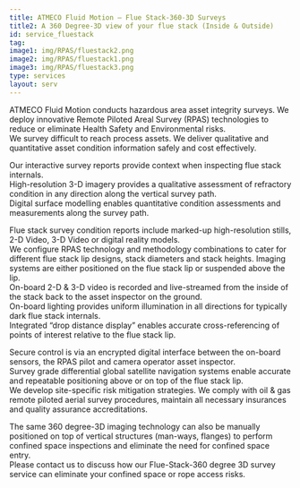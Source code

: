 ```yaml
---
title: ATMECO Fluid Motion – Flue Stack-360-3D Surveys
title2: A 360 Degree-3D view of your flue stack (Inside & Outside)
id: service_fluestack
tag: 
image1: img/RPAS/fluestack2.png
image2: img/RPAS/fluestack1.png
image3: img/RPAS/fluestack3.png
type: services
layout: serv
---
```


ATMECO Fluid Motion conducts hazardous area asset integrity surveys. We deploy innovative Remote Piloted Areal Survey (RPAS) technologies to reduce or eliminate Health Safety and Environmental risks.<br>
We survey difficult to reach process assets. We deliver qualitative and quantitative asset condition information safely and cost effectively.

Our interactive survey reports provide context when inspecting flue stack internals.<br>
High-resolution 3-D imagery provides a qualitative assessment of refractory condition in any direction along the vertical survey path.<br>
Digital surface modelling enables quantitative condition assessments and measurements along the survey path.

Flue stack survey condition reports include marked-up high-resolution stills, 2-D Video, 3-D Video or digital reality models.<br>
We configure RPAS technology and methodology combinations to  cater for different flue stack lip designs, stack diameters and stack heights.
Imaging systems are either positioned on the flue stack lip or suspended above the lip.<br>
On-board 2-D & 3-D video is recorded and live-streamed from the inside of the stack back to the asset inspector on the ground.<br>
On-board lighting provides uniform illumination in all directions for typically dark flue stack internals.<br>
Integrated “drop distance display” enables accurate cross-referencing of points of interest relative to the flue stack lip.

Secure control is via an encrypted digital interface between the on-board sensors, the RPAS pilot and camera operator asset inspector.<br>Survey grade differential global satellite navigation systems enable accurate and repeatable positioning above or on top of the flue stack lip.<br>We develop site-specific risk mitigation strategies. We comply with oil & gas remote piloted aerial survey procedures, maintain all necessary insurances and quality assurance accreditations.

The same 360 degree-3D imaging technology can also be manually positioned on top of vertical structures (man-ways, flanges) to perform confined space inspections and eliminate the need for confined space entry.
<br>Please contact us to discuss how our Flue-Stack-360 degree 3D survey service can eliminate your confined space or rope access risks.

